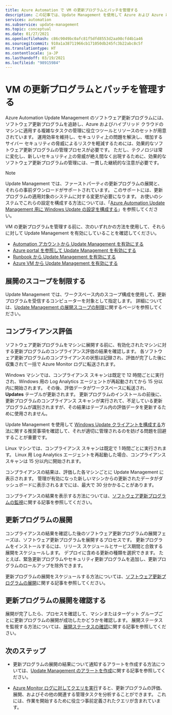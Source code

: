 ```yaml
---
title: Azure Automation で VM の更新プログラムとパッチを管理する
description: この記事では、Update Management を使用して Azure および Azure 以外の VM の更新プログラムとパッチを管理する方法を説明します。
services: automation
ms.subservice: update-management
ms.topic: conceptual
ms.date: 01/27/2021
ms.openlocfilehash: c86c9049bc0afc81f5dfd8553d2aa98cfd4b1a46
ms.sourcegitcommit: 910a1a38711966cb171050db245fc3b22abc8c5f
ms.translationtype: HT
ms.contentlocale: ja-JP
ms.lasthandoff: 03/19/2021
ms.locfileid: "98915984"
---
```

# <a name="manage-updates-and-patches-for-your-vms"></a>VM の更新プログラムとパッチを管理する

Azure Automation Update Management のソフトウェア更新プログラムには、ソフトウェア更新プログラムを追跡し、Azure およびハイブリッド クラウドのマシンに適用する複雑なタスクの管理に役立つツールとリソースのセットが用意されています。 運用効率を維持し、セキュリティ上の問題を解決し、増加するサイバー セキュリティの脅威によるリスクを軽減するためには、効果的なソフトウェア更新プログラムの管理プロセスが必要です。 ただし、テクノロジは常に変化し、新しいセキュリティ上の脅威が絶え間なく出現するために、効果的なソフトウェア更新プログラムの管理には、一貫した継続的な注意が必要です。

> [!NOTE]
> Update Management では、ファーストパーティの更新プログラムの展開と、それらの事前ダウンロードがサポートされています。 このサポートには、更新プログラムの適用対象のシステムに対する変更が必要になります。 お使いのシステムでこれらの設定を構成する方法については、「[Azure Automation Update Management 用に Windows Update の設定を構成する](configure-wuagent.md)」を参照してください。

VM の更新プログラムを管理する前に、次のいずれかの方法を使用して、それらに対して Update Management を有効にしていることを確認してください。

* [Automation アカウントから Update Management を有効にする](enable-from-automation-account.md)
* [Azure portal を参照して Update Management を有効にする](enable-from-portal.md)
* [Runbook から Update Management を有効にする](enable-from-runbook.md)
* [Azure VM から Update Management を有効にする](enable-from-vm.md)

## <a name="limit-the-scope-for-the-deployment"></a><a name="scope-configuration"></a>展開のスコープを制限する

Update Management では、ワークスペース内のスコープ構成を使用して、更新プログラムを受信するコンピューターを対象として指定します。 詳細については、[Update Management の展開スコープの制限](scope-configuration.md)に関するページを参照してください。

## <a name="compliance-assessment"></a>コンプライアンス評価

ソフトウェア更新プログラムをマシンに展開する前に、有効化されたマシンに対する更新プログラムのコンプライアンス評価の結果を確認します。 各ソフトウェア更新プログラムのコンプライアンスの状態は記録され、評価が完了した後に収集されて一括で Azure Monitor ログに転送されます。

Windows マシンでは、コンプライアンス スキャンは既定で 12 時間ごとに実行され、Windows 用の Log Analytics エージェントが再起動されてから 15 分以内に開始されます。 その後、評価データがワークスペースに転送され、**Updates** テーブルが更新されます。 更新プログラムのインストールの前後に、更新プログラムのコンプライアンス スキャンが実行されて、不足している更新プログラムが識別されますが、その結果はテーブル内の評価データを更新するために使用されません。

Update Management を使用して [Windows Update クライアントを構成する](configure-wuagent.md)方法に関する推奨事項を確認して、それが適切に管理されるのを妨げる問題を回避することが重要です。

Linux マシンでは、コンプライアンス スキャンは既定で 1 時間ごとに実行されます。 Linux 用 Log Analytics エージェントを再起動した場合、コンプライアンス スキャンは 15 分以内に開始されます。

コンプライアンスの結果は、評価した各マシンごとに Update Management に表示されます。 管理が有効になった新しいマシンからの更新されたデータがダッシュボードに表示されるまでには、最大で 30 分かかることがあります。

コンプライアンスの結果を表示する方法については、[ソフトウェア更新プログラムの監視](view-update-assessments.md)に関する記事を参照してください。

## <a name="deploy-updates"></a>更新プログラムの展開

コンプライアンスの結果を確認した後のソフトウェア更新プログラムの展開フェーズは、ソフトウェア更新プログラムを展開するプロセスです。 更新プログラムをインストールするには、リリース スケジュールとサービス期間と合致する展開をスケジュールします。 デプロイに含める更新の種類を選択できます。 たとえば、緊急更新プログラムやセキュリティ更新プログラムを追加し、更新プログラムのロールアップを除外できます。

更新プログラムの展開をスケジュールする方法については、[ソフトウェア更新プログラムの展開](deploy-updates.md)に関する記事を参照してください。

## <a name="review-update-deployments"></a>更新プログラムの展開を確認する

展開が完了したら、プロセスを確認して、マシンまたはターゲット グループごとに更新プログラムの展開が成功したかどうかを確認します。 展開ステータスを監視する方法については、[展開ステータスの確認](deploy-updates.md#check-deployment-status)に関する記事を参照してください。

## <a name="next-steps"></a>次のステップ

* 更新プログラムの展開の結果について通知するアラートを作成する方法については、[Update Management のアラートを作成](configure-alerts.md)に関する記事を参照してください。

* [Azure Monitor ログに対してクエリを実行](query-logs.md)すると、更新プログラムの評価、展開、およびその他の関連する管理タスクを分析することができます。 これには、作業を開始するために役立つ事前定義されたクエリが含まれています。